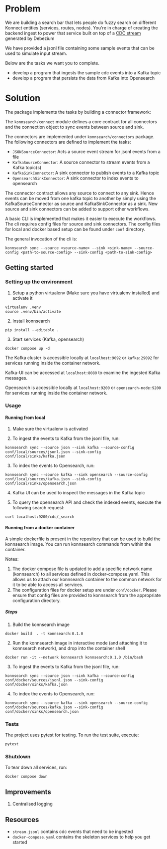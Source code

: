 # Problem

We are building a search bar that lets people do fuzzy search on different Konnect entities (services, routes, nodes). 
You're in charge of creating the backend ingest to power that service built on top of a [CDC stream](https://debezium.io/documentation/reference/stable/connectors/postgresql.html#postgresql-create-events) generated by Debezium

We have provided a jsonl file containing some sample events that can be used to
simulate input stream.


Below are the tasks we want you to complete.

* develop a program that ingests the sample cdc events into a Kafka topic
* develop a program that persists the data from Kafka into Opensearch

# Solution

The package implements the tasks by building a connector framework:

The `konnsearch/connect` module defines a core contract for all connectors and the connection object to sync events between source and sink.

The connectors are implemented under `konnsearch/connectors` package. The following connectors are defined to implement the tasks:

* `JSONSourceConnector`: Acts a source event stream for jsonl events from a file
* `KafkaSourceConnector`: A source connector to stream events from a Kafka topic(s)
* `KafkaSinkConnector`: A sink connector to publish events to a Kafka topic
* `OpensearchSinkConnector`: A sink connector to index events to opensearch

The connector contract allows any source to connect to any sink. Hence events can be moved from one kafka topic to another by simply
using the KafkaSourceConnector as source and KafkaSinkConnector as a sink. New source and sink connectors can be added to support other workflows.

A basic CLI is implemented that makes it easier to execute the workflows. The cli requires config files for source and sink connectors.
The config files for local and docker based setup can be found under `conf` directory.

The general invocation of the cli is:
```
konnsearch sync --source <source-name> --sink <sink-name> --source-config <path-to-source-config> --sink-config <path-to-sink-config>
```

## Getting started

### Setting up the environment

1. Setup a python virtualenv (Make sure you have virtualenv installed) and activate it
```
virtualenv .venv
source .venv/bin/activate
```

2. Install konnsearch
```
pip install --editable .
```

3. Start services (Kafka, opensearch)
```
docker compose up -d
```

The Kafka cluster is accessible locally at `localhost:9092` or `kafka:29092` for services running inside the container network.

Kafka-UI can be accessed at `localhost:8080` to examine the ingested Kafka messages.

Opensearch is accessible locally at `localhost:9200` or `opensearch-node:9200` for services running inside the container network.

### Usage

#### Running from local

1. Make sure the virtualenv is activated

2. To ingest the events to Kafka from the jsonl file, run:
```
konnsearch sync --source json --sink kafka --source-config conf/local/sources/jsonl.json --sink-config conf/local/sinks/kafka.json
```

3. To index the events to Opensearch, run:
```
konnsearch sync --source kafka --sink opensearch --source-config conf/local/sources/kafka.json --sink-config conf/local/sinks/opensearch.json
```

4. Kafka UI can be used to inspect the messages in the Kafka topic

4. To query the opensearch API and check the indexed events, execute the following search request:
```
curl localhost:9200/cdc/_search
```

#### Running from a docker container

A simple dockerfile is present in the repository that can be used to build the konnsearch image. You can run konnsearch commands from within the container.

Notes:

1. The docker compose file is updated to add a specific network name (konnsearch) to all services defined in docker-compose.yaml. This allows us to attach our konnsearch container to the common network for it to be able to access all services.
2. The configuration files for docker setup are under `conf/docker`. Please ensure that config files are provided to konnsearch from the appropriate configuration directory.

##### Steps

1. Build the konnsearch image
```
docker build  . -t konnsearch:0.1.0
```

2. Run the konnsearch image in interactive mode (and attaching it to konnsearch network), and drop into the container shell
```
docker run -it --network konnsearch konnsearch:0.1.0 /bin/bash
```

3. To ingest the events to Kafka from the jsonl file, run:
```
konnsearch sync --source json --sink kafka --source-config conf/docker/sources/jsonl.json --sink-config conf/docker/sinks/kafka.json
```

4. To index the events to Opensearch, run:
```
konnsearch sync --source kafka --sink opensearch --source-config conf/docker/sources/kafka.json --sink-config conf/docker/sinks/opensearch.json
```

### Tests

The project uses pytest for testing. To run the test suite, execute:
```
pytest
```

### Shutdown

To tear down all services, run:
```
docker compose down
```

## Improvements

1. Centralised logging

## Resources

* `stream.jsonl` contains cdc events that need to be ingested
* `docker-compose.yaml` contains the skeleton services to help you get started
